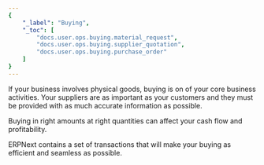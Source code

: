 ```yaml
---
{
	"_label": "Buying",
	"_toc": [
		"docs.user.ops.buying.material_request",
		"docs.user.ops.buying.supplier_quotation",
		"docs.user.ops.buying.purchase_order"
	]
}
---
```

If your business involves physical goods, buying is on of your core business activities. Your suppliers are as important as your customers and they must be provided with as much accurate information as possible.

Buying in right amounts at right quantities can affect your cash flow and profitability.

ERPNext contains a set of transactions that will make your buying as efficient and seamless as possible.
